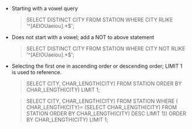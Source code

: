- Starting with a vowel query

  > SELECT DISTINCT CITY FROM STATION WHERE CITY RLIKE '^[AEIOUaeiou].*$'; 
  
- Does not start with a vowel; add a NOT to above statement 

  > SELECT DISTINCT CITY FROM STATION WHERE CITY NOT RLIKE '^[AEIOUaeiou].*$';
  
- Selecting the first one in ascending order or descending order; LIMIT 1 is used to reference.

  > SELECT CITY, CHAR_LENGTH(CITY) FROM STATION ORDER BY CHAR_LENGTH(CITY) LIMIT 1;
  
  > SELECT CITY, CHAR_LENGTH(CITY) FROM STATION 
    WHERE ( CHAR_LENGTH(CITY)= (SELECT CHAR_LENGTH(CITY) FROM STATION ORDER BY CHAR_LENGTH(CITY) DESC LIMIT 1)) 
    ORDER BY CHAR_LENGTH(CITY) LIMIT 1;
